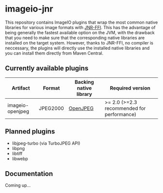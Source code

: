# imageio-jnr

This repository contains ImageIO plugins that wrap the most common native
libraries for various image formats with [JNR-FFI](https://github.com/jnr/jnr-ffi).
This has the advantage of being generally the fastest available option on the
JVM, with the drawback that you need to make sure that the corresponding native
libraries are installed on the target system. However, thanks to JNR-FFI, no
compiler is neccessary, the plugins will directly use the installed native
libraries and you can install them directly from Maven Central.

## Currently available plugins

|     Artifact     |   Format  |      Backing native library         |             Required version               |
| ---------------- | --------- | ----------------------------------- | ------------------------------------------ |
| imageio-openjpeg | JPEG2000  | [OpenJPEG](http://www.openjpeg.org) | >= 2.0 (>=2.3 recommended for performance) |


## Planned plugins
- libjpeg-turbo (via TurboJPEG API)
- libpng
- libtiff
- libwebp

## Documentation
Coming up...
